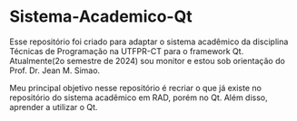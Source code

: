 # Sistema-Academico-Qt

Esse repositório foi criado para adaptar o sistema acadêmico da disciplina Técnicas de Programação na UTFPR-CT para o framework Qt. 
Atualmente(2o semestre de 2024) sou monitor e estou sob orientação do Prof. Dr. Jean M. Simao.

Meu principal objetivo nesse repositório é recriar o que já existe no repositório do sistema acadêmico em RAD, porém no Qt. Além disso, aprender a utilizar o Qt.

